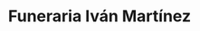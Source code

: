 ---
title: "Funeraria Iván Martínez"
url: /independencia/funeraria-ivan-martinez/
shop: directores de funerarias
---
